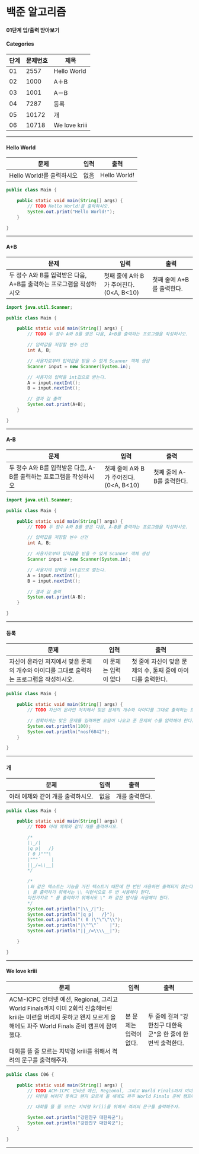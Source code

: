 # 백준 알고리즘

#### 01단계 입/출력 받아보기

#### Categories

|<center>단계</center>|<center>문제번호</center>|<center>제목</center>|
|---|---|---|
|01|2557|Hello World|
|02|1000|A＋B|
|03|1001|A－B|
|04|7287|등록|
|05|10172|개|
|06|10718|We love kriii|

<hr>

#### Hello World

|<center>문제</center>|<center>입력</center>|<center>출력</center>|
|---|---|---|
|Hello World!를 출력하시오|없음|Hello World!|

```java
public class Main {

	public static void main(String[] args) {
		// TODO Hello World!를 출력하시오.
		System.out.print("Hello World!");
	}

}
```

<hr>

#### A+B

|<center>문제</center>|<center>입력</center>|<center>출력</center>|
|---|---|---|
|두 정수 A와 B를 입력받은 다음, A+B를 출력하는 프로그램을 작성하시오|첫째 줄에 A와 B가 주어진다. <br> (0<A, B<10)|첫째 줄에 A+B를 출력한다.|

```java
import java.util.Scanner;

public class Main {

	public static void main(String[] args) {
		// TODO 두 정수 A와 B를 받은 다음, A+B를 출력하는 프로그램을 작성하시오.

		// 입력값을 저장할 변수 선언
		int A, B;

		// 사용자로부터 입력값을 받을 수 있게 Scanner 객체 생성
		Scanner input = new Scanner(System.in);

		// 사용자의 입력을 int값으로 받는다.
		A = input.nextInt();
		B = input.nextInt();

		// 결과 값 출력
		System.out.print(A+B);
	}

}
```

<hr>

#### A-B
|<center>문제</center>|<center>입력</center>|<center>출력</center>|
|---|---|---|
|두 정수 A와 B를 입력받은 다음, A-B를 출력하는 프로그램을 작성하시오|첫째 줄에 A와 B가 주어진다. <br> (0<A, B<10)|첫째 줄에 A-B를 출력한다.|

```java
import java.util.Scanner;

public class Main {

	public static void main(String[] args) {
		// TODO 두 정수 A와 B를 받은 다음, A-B를 출력하는 프로그램을 작성하시오.

		// 입력값을 저장할 변수 선언
		int A, B;

		// 사용자로부터 입력값을 받을 수 있게 Scanner 객체 생성
		Scanner input = new Scanner(System.in);

		// 사용자의 입력을 int값으로 받는다.
		A = input.nextInt();
		B = input.nextInt();

		// 결과 값 출력
		System.out.print(A-B);
	}

}
```

<hr>

#### 등록
|<center>문제</center>|<center>입력</center>|<center>출력</center>|
|---|---|---|
|자신이 온라인 저지에서 맞은 문제의 개수와 아이디를 그대로 출력하는 프로그램을 작성하시오.|이 문제는 입력이 없다|첫 줄에 자신이 맞은 문제의 수, 둘째 줄에 아이디를 출력한다.|

```java
public class Main {

	public static void main(String[] args) {
		// TODO 자신이 온라인 저지에서 맞은 문제의 개수와 아이디를 그대로 출력하는 프로그램을 작성하시오.

		// 정확하게는 맞은 문제를 입력하면 오답이 나오고 푼 문제의 수를 입력해야 한다...
		System.out.println(100);
		System.out.println("nosf6842");
	}

}
```

<hr>

#### 개
|<center>문제</center>|<center>입력</center>|<center>출력</center>|
|---|---|---|
|아래 예제와 같이 개를 출력하시오.|없음|개를 출력한다.|

```java
public class Main {

	public static void main(String[] args) {
		// TODO 아래 예제와 같이 개를 출력하시오.

		/*
		|\_/|
		|q p|   /}
		( 0 )"""\
		|"^"`    |
		||_/=\\__|
		*/

		/*
		\와 같은 텍스트는 기능을 가진 텍스트기 때문에 한 번만 사용하면 출력되지 않는다.
		\ 를 출력하기 위해서는 \\ 이런식으로 두 번 사용해야 한다.
		마찬가지로 " 를 출력하기 위해서도 \" 와 같은 방식을 사용해야 한다.
		*/
		System.out.println("|\\_/|");
		System.out.println("|q p|   /}");
		System.out.println("( 0 )\"\"\"\\");
		System.out.println("|\"^\"`    |");
		System.out.println("||_/=\\\\__|");

	}

}
```

<hr>

#### We love kriii
|<center>문제</center>|<center>입력</center>|<center>출력</center>|
|---|---|---|
|ACM-ICPC 인터넷 예선, Regional, 그리고 World Finals까지 이미 2회씩 진출해버린 kriii는 미련을 버리지 못하고 왠지 모르게 올 해에도 파주 World Finals 준비 캠프에 참여했다. <br><br> 대회를 뜰 줄 모르는 지박령 kriii를 위해서 격려의 문구를 출력해주자.|본 문제는 입력이 없다.|두 줄에 걸쳐 "강한친구 대한육군"을 한 줄에 한 번씩 출력한다.|

```java
public class C06 {

	public static void main(String[] args) {
		// TODO ACM-ICPC 인터넷 예선, Regional, 그리고 World Finals까지 이미 2회씩 진출해버린 kriii는
		// 미련을 버리지 못하고 왠지 모르게 올 해에도 파주 World Finals 준비 캠프에 참여했다.

		// 대회를 뜰 줄 모르는 지박령 kriii를 위해서 격려의 문구를 출력해주자.

		System.out.println("강한친구 대한육군");
		System.out.println("강한친구 대한육군");
	}

}

```

<hr>
